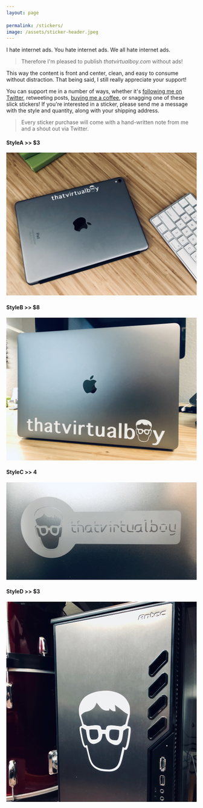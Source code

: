 ```yaml
---
layout: page

permalink: /stickers/
image: /assets/sticker-header.jpeg
---
```

I hate internet ads. You hate internet ads. We all hate internet ads.
>Therefore I'm pleased to publish _thatvirtualboy.com_ without ads!

This way the content is front and center, clean, and easy to consume without distraction. That being said, I still really appreciate your support!

You can support me in a number of ways, whether it's [following me on Twitter](https://twitter.com/thatvirtualboy), retweeting posts, [buying me a coffee](https://paypal.me/phiredrop), or snagging one of these slick stickers!  If you're interested in a sticker, please send me a message with the style and quantity, along with your shipping address.
>Every sticker purchase will come with a hand-written note from me and a shout out via Twitter.

#### StyleA >> $3
![image](/assets/images/stickers/full-small.jpeg)

#### StyleB >> $8
![image](/assets/images/stickers/full-large.jpeg)

#### StyleC >> 4
![image](/assets/images/stickers/key.jpeg)

#### StyleD >> $3
![image](/assets/images/stickers/face.jpeg)
